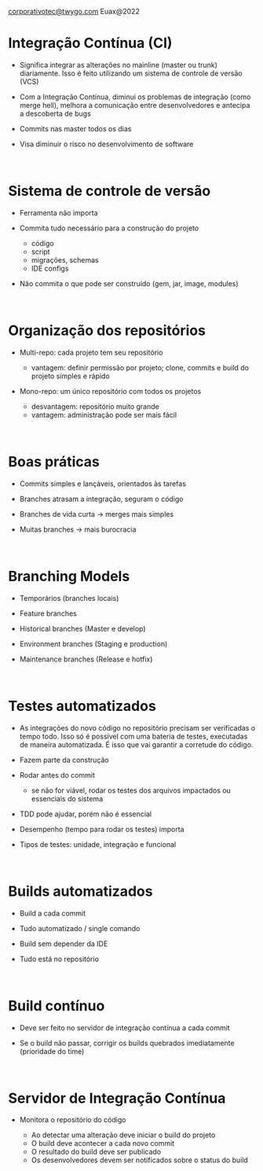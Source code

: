 corporativotec@twygo.com
Euax@2022

# Integração Contínua (CI)

- Significa integrar as alterações no mainline (master ou trunk) diariamente. Isso é feito utilizando um sistema de controle de versão (VCS)

- Com a Integração Contínua, diminui os problemas de integração (como merge hell), melhora a comunicação entre desenvolvedores e antecipa a descoberta de bugs

- Commits nas master todos os dias

- Visa diminuir o risco no desenvolvimento de software

<br>

# Sistema de controle de versão

- Ferramenta não importa

- Commita tudo necessário para a construção do projeto
  - código
  - script
  - migrações, schemas
  - IDE configs

- Não commita o que pode ser construído (gem, jar, image, modules)

<br>

# Organização dos repositórios

- Multi-repo: cada projeto tem seu repositório
  - vantagem: definir permissão por projeto; clone, commits e build do projeto simples e rápido

- Mono-repo: um único repositório com todos os projetos
  - desvantagem: repositório muito grande
  - vantagem: administração pode ser mais fácil

<br>

# Boas práticas

- Commits simples e lançáveis, orientados às tarefas

- Branches atrasam a integração, seguram o código

- Branches de vida curta -> merges mais simples

- Muitas branches -> mais burocracia

<br>

# Branching Models

- Temporários (branches locais)

- Feature branches

- Historical branches (Master e develop)

- Environment branches (Staging e production)

- Maintenance branches (Release e hotfix)

<br>

# Testes automatizados

- As integrações do novo código no repositório precisam ser verificadas o tempo todo. Isso só é possível com uma bateria de testes, executadas de maneira automatizada. É isso que vai garantir a corretude do código.

- Fazem parte da construção

- Rodar antes do commit
  - se não for viável, rodar os testes dos arquivos impactados ou essenciais do sistema

- TDD pode ajudar, porém não é essencial

- Desempenho (tempo para rodar os testes) importa

- Tipos de testes: unidade, integração e funcional 

<br>

# Builds automatizados

- Build a cada commit

- Tudo automatizado / single comando

- Build sem depender da IDE

- Tudo está no repositório

<br>

# Build contínuo

- Deve ser feito no servidor de integração contínua a cada commit

- Se o build não passar, corrigir os builds quebrados imediatamente (prioridade do time)

<br>

# Servidor de Integração Contínua

- Monitora o repositório do código

  - Ao detectar uma alteração deve iniciar o build do projeto
  - O build deve acontecer a cada novo commit
  - O resultado do build deve ser publicado
  - Os desenvolvedores devem ser notificados sobre o status do build
